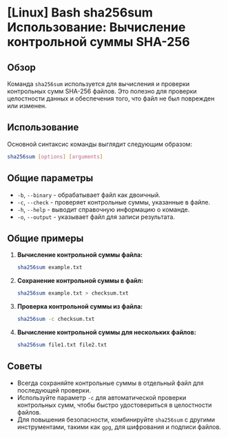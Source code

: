 # [Linux] Bash sha256sum Использование: Вычисление контрольной суммы SHA-256

## Обзор
Команда `sha256sum` используется для вычисления и проверки контрольных сумм SHA-256 файлов. Это полезно для проверки целостности данных и обеспечения того, что файл не был поврежден или изменен.

## Использование
Основной синтаксис команды выглядит следующим образом:

```bash
sha256sum [options] [arguments]
```

## Общие параметры
- `-b`, `--binary` - обрабатывает файл как двоичный.
- `-c`, `--check` - проверяет контрольные суммы, указанные в файле.
- `-h`, `--help` - выводит справочную информацию о команде.
- `-o`, `--output` - указывает файл для записи результата.

## Общие примеры
1. **Вычисление контрольной суммы файла:**
   ```bash
   sha256sum example.txt
   ```

2. **Сохранение контрольной суммы в файл:**
   ```bash
   sha256sum example.txt > checksum.txt
   ```

3. **Проверка контрольной суммы из файла:**
   ```bash
   sha256sum -c checksum.txt
   ```

4. **Вычисление контрольной суммы для нескольких файлов:**
   ```bash
   sha256sum file1.txt file2.txt
   ```

## Советы
- Всегда сохраняйте контрольные суммы в отдельный файл для последующей проверки.
- Используйте параметр `-c` для автоматической проверки контрольных сумм, чтобы быстро удостовериться в целостности файлов.
- Для повышения безопасности, комбинируйте `sha256sum` с другими инструментами, такими как `gpg`, для шифрования и подписи файлов.